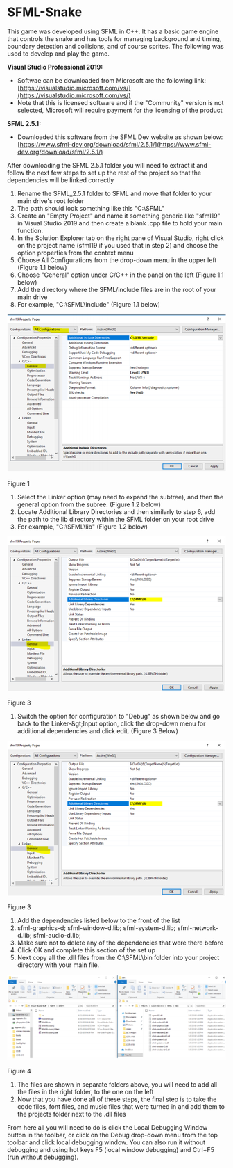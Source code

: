 # SFML-Snake

This game was developed using SFML in C++. It has a basic game engine that controls the snake and has tools for managing background and timing, boundary detection and collisions, and of course sprites. The following was used to develop and play the game.

**Visual Studio Professional 2019:**

- Softwae can be downloaded from Microsoft are the following link:  [https://visualstudio.microsoft.com/vs/](https://visualstudio.microsoft.com/vs/)
- Note that this is licensed software and if the "Community" version is not selected, Microsoft will require payment for the licensing of the product

**SFML 2.5.1:**

- Downloaded this software from the SFML Dev website as shown below: [https://www.sfml-dev.org/download/sfml/2.5.1/](https://www.sfml-dev.org/download/sfml/2.5.1/)

After downloading the SFML 2.5.1 folder you will need to extract it and follow the next few steps to set up the rest of the project so that the dependencies will be linked correctly

1. Rename the SFML\_2.5.1 folder to SFML and move that folder to your main drive&#39;s root folder
  1. The path should look something like this &quot;C:\SFML&quot;
2. Create an &quot;Empty Project&quot; and name it something generic like &quot;sfml19&quot; in Visual Studio 2019 and then create a blank .cpp file to hold your main function.
3. In the Solution Explorer tab on the right pane of Visual Studio, right click on the project name (sfml19 if you used that in step 2) and choose the option properties from the context menu
4. Choose All Configurations from the drop-down menu in the upper left (Figure 1.1 below)
5. Choose &quot;General&quot; option under C/C++ in the panel on the left (Figure 1.1 below)
6. Add the directory where the SFML/include files are in the root of your main drive
  1. For example, &quot;C:\SFML\include&quot; (Figure 1.1 below)

![Figure 1](/images/Figure1.png "Figure 1")

Figure 1

1. Select the Linker option (may need to expand the subtree), and then the general option from the subree. (Figure 1.2 below)
2. Locate Additional Library Directories and then similarly to step 6, add the path to the lib directory within the SFML folder on your root drive
  1. For example, &quot;C:\SFML\lib&quot; (Figure 1.2 below)

![Figure 2](/images/Figure2.png "Figure 2")

Figure 3

1. Switch the option for configuration to &quot;Debug&quot; as shown below and go back to the Linker-\&gt;Input option, click the drop-down menu for additional dependencies and click edit. (Figure 3 Below)

![Figure 3](/images/Figure3.png "Figure 3")

Figure 3

1. Add the dependencies listed below to the front of the list
  1. sfml-graphics-d; sfml-window-d.lib; sfml-system-d.lib; sfml-network-d.lib; sfml-audio-d.lib;
  2. Make sure not to delete any of the dependencies that were there before
  3. Click OK and complete this section of the set up
2. Next copy all the .dll files from the C:\SFML\bin folder into your project directory with your main file.

![Figure 4](/images/Figure4.png "Figure 4")

Figure 4

  1. The files are shown in separate folders above, you will need to add all the files in the right folder, to the one on the left
1. Now that you have done all of these steps, the final step is to take the code files, font files, and music files that were turned in and add them to the projects folder next to the .dll files

From here all you will need to do is click the Local Debugging Window button in the toolbar, or click on the Debug drop-down menu from the top toolbar and click local debugging window. You can also run it without debugging and using hot keys F5 (local window debugging) and Ctrl+F5 (run without debugging).
